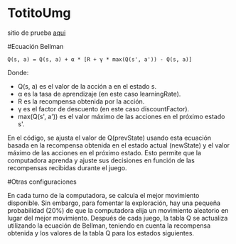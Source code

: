 # TotitoUmg

sitio de prueba [aqui](http://totitoumg.s3-website-us-east-1.amazonaws.com/#/main)

#Ecuación Bellman

```
Q(s, a) = Q(s, a) + α * [R + γ * max(Q(s', a')) - Q(s, a)]
```

Donde:

* Q(s, a) es el valor de la acción a en el estado s.
* α es la tasa de aprendizaje (en este caso learningRate).
* R es la recompensa obtenida por la acción.
* γ es el factor de descuento (en este caso discountFactor).
* max(Q(s', a')) es el valor máximo de las acciones en el próximo estado s'.

En el código, se ajusta el valor de Q(prevState) usando esta ecuación basada en la recompensa obtenida en el estado actual (newState) y el valor máximo de las acciones en el próximo estado. Esto permite que la computadora aprenda y ajuste sus decisiones en función de las recompensas recibidas durante el juego.

#Otras configuraciones

En cada turno de la computadora, se calcula el mejor movimiento disponible. Sin embargo, para fomentar la exploración, hay una pequeña probabilidad (20%) de que la computadora elija un movimiento aleatorio en lugar del mejor movimiento. Después de cada juego, la tabla Q se actualiza utilizando la ecuación de Bellman, teniendo en cuenta la recompensa obtenida y los valores de la tabla Q para los estados siguientes.